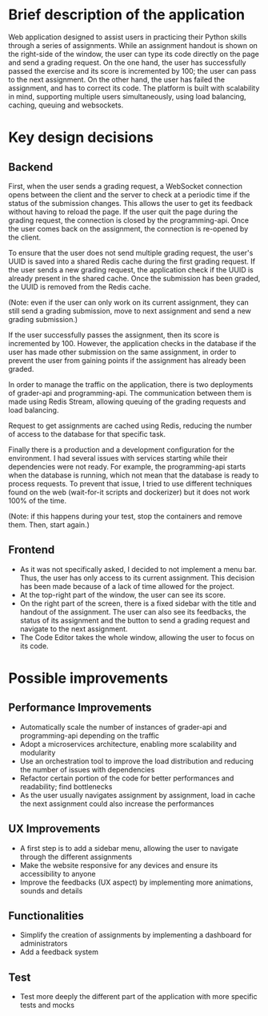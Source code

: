 # Brief description of the application 

Web application designed to assist users in practicing their Python skills through a series of assignments.
While an assignment handout is shown on the right-side of the window, the user can type its code directly on the page and send a grading request.
On the one hand, the user has successfully passed the exercise and its score is incremented by 100; the user can pass to the next assignment.
On the other hand, the user has failed the assignment, and has to correct its code. 
The platform is built with scalability in mind, supporting multiple users simultaneously, using load balancing, caching, queuing and websockets.

# Key design decisions
## Backend
First, when the user sends a grading request, a WebSocket connection opens between the client and the server to check at 
a periodic time if the status of the submission changes. This allows the user to get its feedback without having to reload the page.
If the user quit the page during the grading request, the connection is closed by the programming-api.
Once the user comes back on the assignment, the connection is re-opened by the client.

To ensure that the user does not send multiple grading request, the user's UUID is saved into a shared Redis cache during the first grading request.
If the user sends a new grading request, the application check if the UUID is already present in the shared cache.
Once the submission has been graded, the UUID is removed from the Redis cache.

(Note: even if the user can only work on its current assignment, they can still send a grading submission, move to next assignment 
and send a new grading submission.)

If the user successfully passes the assignment, then its score is incremented by 100. However, the application checks
in the database if the user has made other submission on the same assignment, in order to prevent the user from gaining points
if the assignment has already been graded.

In order to manage the traffic on the application, there is two deployments of grader-api and programming-api.
The communication between them is made using Redis Stream, allowing queuing of the grading requests and load balancing.

Request to get assignments are cached using Redis, reducing the number of access to the database for that specific task.

Finally there is a production and a development configuration for the environment. I had several issues with services starting
while their dependencies were not ready. For example, the programming-api starts when the database is running, which not mean
that the database is ready to process requests. To prevent that issue, I tried to use different techniques found on the web
(wait-for-it scripts and dockerizer) but it does not work 100% of the time.

(Note: if this happens during your test, stop the containers and remove them. Then, start again.)


## Frontend
- As it was not specifically asked, I decided to not implement a menu bar. Thus, the user has only access to its current assignment. 
This decision has been made because of a lack of time allowed for the project.
- At the top-right part of the window, the user can see its score. 
- On the right part of the screen, there is a fixed sidebar with the title and handout of the assignment. The user can also see its feedbacks, the status of its assignment and the button to send a grading request and navigate to the next assignment.
- The Code Editor takes the whole window, allowing the user to focus on its code.


# Possible improvements

## Performance Improvements
- Automatically scale the number of instances of grader-api and programming-api depending on the traffic
- Adopt a microservices architecture, enabling more scalability and modularity
- Use an orchestration tool to improve the load distribution and reducing the number of issues with dependencies
- Refactor certain portion of the code for better performances and readability; find bottlenecks
- As the user usually navigates assignment by assignment, load in cache the next assignment could also increase the performances

## UX Improvements
- A first step is to add a sidebar menu, allowing the user to navigate through the different assignments
- Make the website responsive for any devices and ensure its accessibility to anyone
- Improve the feedbacks (UX aspect) by implementing more animations, sounds and details

## Functionalities
- Simplify the creation of assignments by implementing a dashboard for administrators
- Add a feedback system

## Test
- Test more deeply the different part of the application with more specific tests and mocks